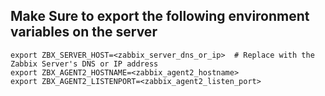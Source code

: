 ## Make Sure to export the following environment variables on the server

```
export ZBX_SERVER_HOST=<zabbix_server_dns_or_ip>  # Replace with the Zabbix Server's DNS or IP address
export ZBX_AGENT2_HOSTNAME=<zabbix_agent2_hostname>
export ZBX_AGENT2_LISTENPORT=<zabbix_agent2_listen_port>
```